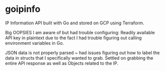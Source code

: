 # goipinfo
IP Information API built with Go and stored on GCP using Terraform.

Big OOPSIES I am aware of but had trouble configuring:
  Readily available API key in plaintext due to the fact I had trouble figuring out calling environment variables in Go.
  
  JSON data is not properly parsed ~ had issues figuring out how to label the data in structs that I specifically wanted to grab.
  Settled on grabbing the entire API response as well as Objects related to the IP.
  
  

